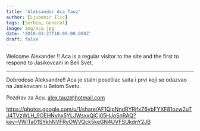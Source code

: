 ```yaml
---
title: 'Aleksandar Aca Tauz'
author: [Ljubomir Ilic]
tags: [Serbia, General]
image: img/aca.jpg
date: '2010-03-27T10:00:00.000Z'
draft: false
---
```


Welcome Alexander !! Aca is a regular visitor to the site and the first to respond to Jasikovcani in Beli Svet.

--------

Dobrodoso Aleksandre!! Aca je stalni posetilac saita i prvi koji se odazvao na Jasikovcani u Belom Svetu. 

Pozdrav za Acu.  alex.tauz@hotmail.com

https://photos.google.com/u/1/share/AF1QipNndRYRjfxZ6ybFYXF81ozw2uTJ4TVzWLH_9OEHNvhx5YLJWsxxQiCj05HJoSnRAQ?key=VWlTa01SYkhNVFRyOWVQck5keGN4UVFSUkdnY2JB
